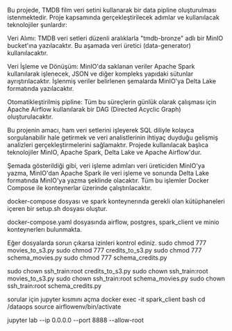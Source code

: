 Bu projede, TMDB film veri setini kullanarak bir data pipline oluşturulması istenmektedir. Proje kapsamında gerçekleştirilecek adımlar ve kullanılacak teknolojiler şunlardır:

Veri Alımı:
TMDB veri setleri düzenli aralıklarla "tmdb-bronze" adlı bir MinIO bucket'ına yazılacaktır. Bu aşamada veri üretici (data-generator) kullanılacaktır.

Veri İşleme ve Dönüşüm:
MinIO'da saklanan veriler Apache Spark kullanılarak işlenecek, JSON ve diğer kompleks yapıdaki sütunlar ayrıştırılacaktır.
İşlenmiş veriler belirlenen şemalarda MinIO'ya Delta Lake formatında yazılacaktır.

Otomatikleştirilmiş pipline:
Tüm bu süreçlerin günlük olarak çalışması için Apache Airflow kullanılarak bir DAG (Directed Acyclic Graph) oluşturulacaktır.

Bu projenin amacı, ham veri setlerini işleyerek SQL diliyle kolayca sorgulanabilir hale getirmek ve veri analistlerinin ihtiyaç duyduğu gelişmiş analizleri gerçekleştirmelerini sağlamaktır. Projede kullanılacak başlıca teknolojiler MinIO, Apache Spark, Delta Lake ve Apache Airflow'dur.

Şemada gösterildiği gibi, veri işleme adımları veri üreticiden MinIO'ya yazma, MinIO'dan Apache Spark ile veri işleme ve sonunda Delta Lake formatında MinIO'ya yazma şeklinde olacaktır.
Tüm bu işlemler Docker Compose ile konteynerlar üzerinde çalıştırılacaktır.

docker-compose dosyası ve  spark konteynerında gerekli olan kütüphaneleri içeren bir setup.sh dosyası oluştur.

docker-compose.yaml dosyasında airflow, postgres, spark_client ve minio konteynerlerı bulunmakta. 


Eğer dosyalarda sorun çıkarsa izinleri kontrol ediniz. 
sudo chmod 777 movies_to_s3.py
sudo chmod 777 credits_to_s3.py
sudo chmod 777 schema_movies.py
sudo chmod 777 schema_credits.py

sudo chown ssh_train:root credits_to_s3.py
sudo chown ssh_train:root movies_to_s3.py
sudo chown ssh_train:root schema_movies.py
sudo chown ssh_train:root schema_credits.py

sorular için jupyter kısmını açma
docker exec -it spark_client bash
cd /dataops
source airflowenv/bin/activate

jupyter lab --ip 0.0.0.0 --port 8888 --allow-root